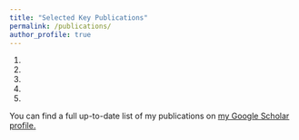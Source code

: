 ```yaml
---
title: "Selected Key Publications"
permalink: /publications/
author_profile: true
---
```


1.
2.
3.
4.
5.

You can find a full up-to-date list of my publications on <u><a href="{{https://scholar.google.com/citations?user=EWjAN3YAAAAJ&hl=en}}">my Google Scholar profile</a>.</u>
